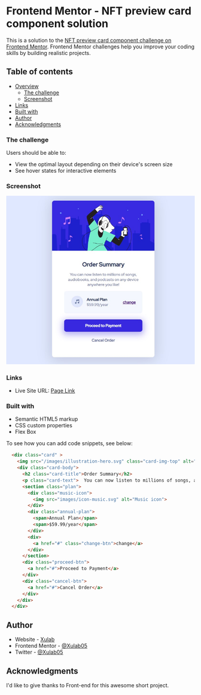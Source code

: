 # Frontend Mentor - NFT preview card component solution

This is a solution to the [NFT preview card component challenge on Frontend Mentor](https://www.frontendmentor.io/challenges/nft-preview-card-component-SbdUL_w0U). Frontend Mentor challenges help you improve your coding skills by building realistic projects. 

## Table of contents

- [Overview](#overview)
  - [The challenge](#the-challenge)
  - [Screenshot](#screenshot)
- [Links](#links)
- [Built with](#built-with)
- [Author](#author)
- [Acknowledgments](#acknowledgments)


### The challenge

Users should be able to:

- View the optimal layout depending on their device's screen size
- See hover states for interactive elements

### Screenshot

![](./order-screenshot.jpg)

### Links

- Live Site URL: [Page Link](https://xulab5.github.io/order-summary-v1/)

### Built with

- Semantic HTML5 markup
- CSS custom properties
- Flex Box

To see how you can add code snippets, see below:

```html
  <div class="card" >
    <img src="/images/illustration-hero.svg" class="card-img-top" alt="...">
    <div class="card-body">
      <h2 class="card-title">Order Summary</h2>
      <p class="card-text">  You can now listen to millions of songs, audiobooks, and podcasts on any device anywhere you like!</p>
      <section class="plan">
        <div class="music-icon">
          <img src="images/icon-music.svg" alt="Music icon">
        </div>
        <div class="annual-plan"> 
          <span>Annual Plan</span> 
          <span>$59.99/year</span>
        </div>
        <div>
          <a href="#" class="change-btn">change</a>
        </div>
      </section>
      <div class="proceed-btn">
        <a href="#">Proceed to Payment</a>
      </div>
      <div class="cancel-btn">
        <a href="#">Cancel Order</a>
      </div>
    </div>
  </div>
```


## Author

- Website - [Xulab](https://substeven.netlify.app/)
- Frontend Mentor - [@Xulab05](https://www.frontendmentor.io/profile/Xulab5)
- Twitter - [@Xulab05](https://www.instagram.com/xulab05/)

## Acknowledgments
I'd like to give thanks to Front-end for this awesome short project.
